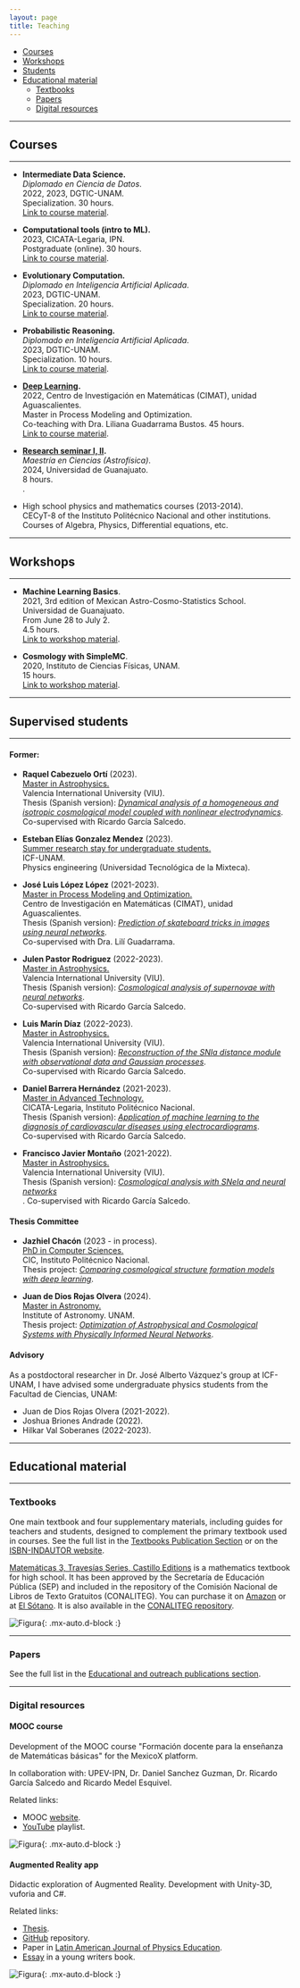 ```yaml
---
layout: page
title: Teaching
---
```



- [Courses](#courses)
- [Workshops](#workshops)
- [Students](#supervised-students)
- [Educational material](#educational-material)
  - [Textbooks](#textbooks)
  - [Papers](#papers)
  - [Digital resources](#digital-resources)


----------

## Courses 
----------


- **Intermediate Data Science.** <br> 
  *Diplomado en Ciencia de Datos*. <br> 
  2022, 2023, DGTIC-UNAM. <br> 
  Specialization. 30 hours. <br> 
  [Link to course material](https://github.com/igomezv/DataScienceIntermedio). 
  

- **Computational tools (intro to ML).** <br>
  2023, CICATA-Legaria, IPN. <br>
  Postgraduate (online). 30 hours. <br>
  [Link to course material](https://github.com/igomezv/HerramientasComputacionales).

- **Evolutionary Computation.** <br>
  *Diplomado en Inteligencia Artificial Aplicada*.  <br> 
  2023, DGTIC-UNAM. <br>
  Specialization. 20 hours. <br>
  [Link to course material](https://github.com/igomezv/ComputoEvolutivo).
  
- **Probabilistic Reasoning.** <br>
  *Diplomado en Inteligencia Artificial Aplicada*.  <br> 
  2023, DGTIC-UNAM. <br>
  Specialization. 10 hours. <br>
  [Link to course material](https://github.com/igomezv/RazonamientoProbabilistico).

- **[Deep Learning](https://www.dropbox.com/scl/fi/wxlf5msmiaore86mxil1t/DL-CIMAT-Dr.-Isidro-G-mez-Vargas.pdf?rlkey=4up7wo5ht9ymsg80qkf0rbbcd&st=2xo7r8mx&dl=0).** <br> 
  2022, Centro de Investigación en Matemáticas (CIMAT), unidad Aguascalientes.<br>
  Master in Process Modeling and Optimization. <br> 
  Co-teaching with Dra. Liliana Guadarrama Bustos. 45 hours. <br> 
  [Link to course material](https://github.com/igomezv/DLCIMATAGS). 

- **[Research seminar I, II](https://www.dropbox.com/scl/fi/ewktgff50x9frtcwg29xk/UGTOInvestigacionSem.pdf?rlkey=on6569b76rwsez68k5f0i2qme&st=tvmgdj3g&dl=0).** <br> 
  *Maestría en Ciencias (Astrofísica)*. <br> 
  2024, Universidad de Guanajuato. <br> 
  8 hours. <br>. 

- High school physics and mathematics courses (2013-2014). <br>
  CECyT-8 of the Instituto Politécnico Nacional and other institutions. <br>
  Courses of Algebra, Physics, Differential equations, etc.


------------
## Workshops
-------------

- **Machine Learning Basics**.<br>
  2021, 3rd edition of Mexican Astro-Cosmo-Statistics School. <br>
  Universidad de Guanajuato. <br>
  From June 28 to July 2. <br>
  4.5 hours. <br>
  [Link to workshop material](https://github.com/igomezv/MACS_2021_ML_basics_neural_networks).

- **Cosmology with SimpleMC**. <br>
  2020, Instituto de Ciencias Físicas, UNAM. <br>
  15 hours. <br>
  [Link to workshop material](https://github.com/igomezv/simplemc_workshop).


--------------

## Supervised students
------------


#### Former:

  -  **Raquel Cabezuelo Ortí** (2023). <br> 
    [Master in Astrophysics.](https://www.dropbox.com/scl/fi/k20uhnb0qn4yvc3p7l6bk/Certificado_direccion_Raquel.pdf?rlkey=rm39dirhcrcs5ouhngtiyfqju&st=d081ob0b&dl=0) <br> 
    Valencia International University (VIU). <br>
    Thesis (Spanish version): [*Dynamical analysis of a homogeneous and isotropic cosmological model coupled with nonlinear electrodynamics*](https://www.dropbox.com/scl/fi/t7s7g6kyv0izvjxpypnci/TFM_VIU_Raquel.pdf?rlkey=25abz1ih8dqlrib18ridew8am&st=tobyqlnd&dl=0). <br>
     Co-supervised with Ricardo García Salcedo.
    
 - **Esteban Elías Gonzalez Mendez** (2023).<br>
   [Summer research stay for undergraduate students.](https://www.dropbox.com/scl/fi/p9no950f7dsqufjpehaqu/Estancia_Esteban_Tec_Mixteca_ICF-UNAM.pdf?rlkey=mjsbx95iltnwvibl2ebrs898t&dl=0)<br>
   ICF-UNAM.<br>
   Physics engineering (Universidad Tecnológica de la Mixteca).<br>
   
 - **José Luis López López** (2021-2023).<br> 
    [Master in Process Modeling and Optimization.](https://www.dropbox.com/scl/fi/ugp9e5zf719f3ovh8h30e/Dr.-Isidro-G-mez-Vargas-Co-Direcci-n.pdf?rlkey=8q1wmbghairmqqf3nsgk67we7&dl=0) <br>
    Centro de Investigación en Matemáticas (CIMAT), unidad Aguascalientes.<br> 
    Thesis (Spanish version): [*Prediction of skateboard tricks in images using neural networks*](https://www.dropbox.com/scl/fi/clh8ojs9kzqht0gmswemv/CIMAT_Tesis.pdf?rlkey=t3kx63afljtncb1hofizljq8r&st=du2j7gxs&dl=0). <br>
    Co-supervised with Dra. Lilí Guadarrama.

  -  **Julen Pastor Rodriguez** (2022-2023). <br> 
    [Master in Astrophysics.](https://www.dropbox.com/scl/fi/qud99cfd6dblpw3v24ywi/Certificado_direccion_Luis_y_Julen.pdf?rlkey=f6oopp6ku99tzgmrn9ih7yph1&st=4pm1swke&dl=0) <br> 
    Valencia International University (VIU). <br>
    Thesis (Spanish version): [*Cosmological analysis of supernovae with neural networks*](https://www.dropbox.com/scl/fi/hui2jp0oxo2kwcbj90uef/TFM_VIU_Julen.pdf?rlkey=rs2ntab29zzxkj6ua1hun5x3i&st=d641ctvy&dl=0). <br>
    Co-supervised with Ricardo García Salcedo.
    
 -  **Luis Marín Díaz** (2022-2023). <br> 
    [Master in Astrophysics.](https://www.dropbox.com/scl/fi/qud99cfd6dblpw3v24ywi/Certificado_direccion_Luis_y_Julen.pdf?rlkey=f6oopp6ku99tzgmrn9ih7yph1&st=4pm1swke&dl=0) <br> 
    Valencia International University (VIU). <br>
    Thesis (Spanish version): [*Reconstruction of the SNIa distance module with observational data and Gaussian processes*](https://www.dropbox.com/scl/fi/z41lsqsu8ermgodte3ayf/TFM_VIU_Luis.pdf?rlkey=nmglxfstxt66covwxonysn51k&st=f8gcgz0t&dl=0). <br>
    Co-supervised with Ricardo García Salcedo.
    
 - **Daniel Barrera Hernández** (2021-2023). <br> 
   [Master in Advanced Technology.](https://www.dropbox.com/s/601u8nhx4owlupb/all_mta.pdf?dl=0) <br>
   CICATA-Legaria, Instituto Politécnico Nacional. <br> 
   Thesis (Spanish version): [*Application of machine learning to the diagnosis of cardiovascular diseases using electrocardiograms*](https://www.dropbox.com/scl/fi/s3fa6kxaiqwdulvs5vagz/TesisDaniel.pdf?rlkey=ucsgjgzo969oe8ecw4ojbg99q&st=yk2hx9cg&dl=0). <br>
   Co-supervised with Ricardo García Salcedo.
   	
 -  **Francisco Javier Montaño** (2021-2022). <br> 
    [Master in Astrophysics.](https://www.dropbox.com/scl/fi/i9227zcvwwu7zg12sukn8/Certificado_direccion_Javier.pdf?rlkey=9q9qjefi3zrgpcktpnru1fdjd&st=i9cd0mxv&dl=0)  <br> 
    Valencia International University (VIU). <br>
    Thesis (Spanish version): [*Cosmological analysis with SNeIa and neural networks*](https://www.dropbox.com/scl/fi/8105lxy6r8ihlhymb1vot/TFM_VIU_Javier.pdf?rlkey=wsucsvmyf9lgklo4ho53346w6&st=xhuxkzsp&dl=0) <br>.
    Co-supervised with Ricardo García Salcedo.
    

#### Thesis Committee	
  
  - **Jazhiel Chacón** (2023 - in process). <br> 
   [PhD in Computer Sciences.](https://www.dropbox.com/scl/fi/xph2um8miqzysrftid5gm/SIP-16-Jazhiel-Chac-n-Para-firma-digital-Dres.-externos_signed.pdf?rlkey=zxojlb6kregfuk0ze9dpsib4f&st=6ijk83x0&dl=0) <br>
   CIC, Instituto Politécnico Nacional. <br> 
   Thesis project: [*Comparing cosmological structure formation models with deep learning*](https://www.dropbox.com/scl/fi/xph2um8miqzysrftid5gm/SIP-16-Jazhiel-Chac-n-Para-firma-digital-Dres.-externos_signed.pdf?rlkey=zxojlb6kregfuk0ze9dpsib4f&st=6ijk83x0&dl=0). <br>

 - **Juan de Dios Rojas Olvera** (2024). <br> 
   [Master in Astronomy.](https://www.dropbox.com/scl/fi/psqyoipcuymcqlmbetaid/Citatorio_313307579_Rojas-Olvera-Juan-De-Dios_Maestria-4196-2.pdf?rlkey=d4f0fnfjp9zpn9mdl36qr3206&st=ku5y2rmk&dl=0) <br>
   Institute of Astronomy. UNAM. <br> 
   Thesis project: [*Optimization of Astrophysical and Cosmological Systems with Physically Informed Neural Networks*](https://www.dropbox.com/scl/fi/psqyoipcuymcqlmbetaid/Citatorio_313307579_Rojas-Olvera-Juan-De-Dios_Maestria-4196-2.pdf?rlkey=d4f0fnfjp9zpn9mdl36qr3206&st=ku5y2rmk&dl=0). <br>



#### Advisory

 As a postdoctoral researcher in Dr. José Alberto Vázquez's group at ICF-UNAM, I have advised some undergraduate physics students from the Facultad de Ciencias, UNAM:

 - Juan de Dios Rojas Olvera (2021-2022).
 - Joshua Briones Andrade (2022).
 - Hilkar Val Soberanes (2022-2023).


---------

## Educational material
----------

### Textbooks

One main textbook and four supplementary materials, including guides for teachers and students, designed to complement the primary textbook used in courses. See the full list in the [Textbooks Publication Section](https://igomezv.github.io/publications/#textbooks) or on the [ISBN-INDAUTOR website](https://isbnmexico.indautor.cerlalc.org/catalogo.php?mode=busqueda_menu&amp;id_autor=276376).

<p><a href="https://recursos.edicionescastillo.com/secundariaspublicas/visualizador/3_mat_tra/index.html#page/1">Matemáticas 3, Travesías Series, Castillo Editions</a> is a mathematics textbook for high school. It has been approved by the Secretaría de Educación Pública (SEP) and included in the repository of the Comisión Nacional de Libros de Texto Gratuitos (CONALITEG). You can purchase it on <a href="https://www.amazon.com.mx/Matem%C3%A1ticas-Ricardo-Garc%C3%ADa-Salcedo-Esquivel/dp/6075405224">Amazon</a> or at <a href="https://www.elsotano.com/libro/travesias-secundaria-matematicas-3_10554150">El Sótano</a>. It is also available in the <a href="https://www.conaliteg.sep.gob.mx/secundaria.html">CONALITEG repository</a>.</p>


![Figura](https://igomezv.github.io/assets/img/mateTravesias.png){: .mx-auto.d-block :}


----------

### Papers

See the full list in the [Educational and outreach publications section](https://igomezv.github.io/publications/#educational-and-outreach).

----------------

### Digital resources

#### MOOC course
Development of the MOOC course "Formación docente para la enseñanza de Matemáticas básicas" for the MexicoX platform.

In collaboration with: UPEV-IPN, Dr. Daniel Sanchez Guzman, Dr. Ricardo García Salcedo and Ricardo Medel Esquivel.

Related links:
- MOOC <a href="https://mexicox.gob.mx/courses/course-v1:IPN-UPEV+FDEMNS_01+2016/about">website</a>.
- [YouTube](https://www.youtube.com/playlist?list=PLgJ20i9oGSHaglqU9oVdFHcvsGWdmCsG1) playlist.

![Figura](https://raw.githubusercontent.com/igomezv/igomezv.github.io/master/assets/img/mooc.png){: .mx-auto.d-block :}

#### Augmented Reality app

Didactic exploration of Augmented Reality. Development with Unity-3D, vuforia and C#.

Related links:
- <a href="https://www.academia.edu/35480448/Dise%C3%B1o_y_desarrollo_de_una_aplicaci%C3%B3n_para_dispositivos_m%C3%B3viles_de_realidad_aumentada">Thesis</a>.
- <a href="https://github.com/igomezv/RAsolidsrev">GitHub</a> repository.
- Paper in <a href="https://www.academia.edu/38601945/Realidad_Aumentada_como_herramienta_did%C3%A1ctica_en_geometr%C3%ADa_3D"> Latin American Journal of Physics Education</a>.
- <a href="https://www.academia.edu/35480477/Posibilidad_did%C3%A1ctica_de_la_Realidad_Aumentada">Essay</a> in a young writers book.

![Figura](https://raw.githubusercontent.com/igomezv/igomezv.github.io/master/assets/img/RA.png){: .mx-auto.d-block :}
